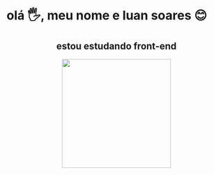 # olá 🖐, meu nome e luan  soares 😊
<div align="center"> 

## estou estudando front-end
</div>
<div align="center">
    <a href="https://github.com/luxdev00">
    <img height="250em" src="https://github-readme-stats.vercel.app/api?username=luxdev00&show_icons=true&theme=dracula&include_all_commits=true&count_private=true"/>
  </div>

